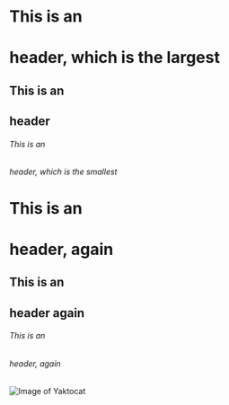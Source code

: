 # This is an <h1> header, which is the largest
## This is an <h2> header
###### This is an <h6> header, which is the smallest
# This is an <h1> header, again
## This is an <h2> header again
###### This is an <h6> header, again
  ![Image of Yaktocat](https://octodex.github.com/images/yaktocat.png)
